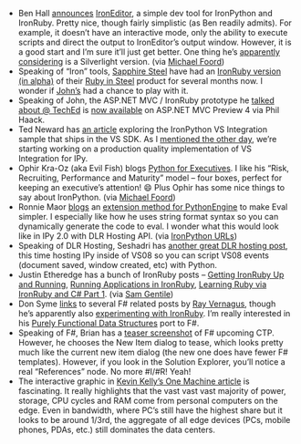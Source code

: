 -   Ben Hall
    [announces](http://blog.benhall.me.uk/2008/07/announcing-ironeditor-editor-for.html)
    [IronEditor](http://www.codeplex.com/IronEditor),
    a simple dev tool for IronPython and IronRuby. Pretty nice, though
    fairly simplistic (as Ben readily admits). For example, it doesn’t
    have an interactive mode, only the ability to execute scripts and
    direct the output to IronEditor’s output window. However, it is a
    good start and I’m sure it’ll just get better. One thing he’s
    [apparently
    considering](http://twitter.com/Ben_Hall/statuses/862967588) is a
    Silverlight version. (via [Michael
    Foord](http://twitter.com/voidspace/statuses/862951177))
-   Speaking of “Iron” tools, [Sapphire
    Steel](http://www.sapphiresteel.com/) have had an [IronRuby version
    (in alpha)](http://www.sapphiresteel.com/Ruby-In-Steel-For-IronRuby)
    of their [Ruby in
    Steel](http://www.sapphiresteel.com/Ruby-In-Steel-Developer-Overview)
    product for several months now. I wonder if
    [John’s](http://www.iunknown.com/) had a chance to play with it.
-   Speaking of John, the ASP.NET MVC / IronRuby prototype he [talked
    about @
    TechEd](http://www.iunknown.com/2008/06/ironruby-and-aspnet-mvc.html)
    is [now
    available](http://haacked.com/archive/2008/07/20/ironruby-aspnetmvc-prototype.aspx)
    on ASP.NET MVC Preview 4 via Phil Haack.
-   Ted Neward has [an article](http://code.msdn.microsoft.com/IPyDD)
    exploring the IronPython VS Integration sample that ships in the VS
    SDK. As I [mentioned the other
    day](http://devhawk.net/2008/07/16/ironpython-post-2-0-roadmap/),
    we’re starting working on a production quality implementation of VS
    Integration for IPy.
-   Ophir Kra-Oz (aka Evil Fish) blogs [Python for
    Executives](http://ophir.wordpress.com/2008/07/20/python-for-executives/).
    I like his “Risk, Recruiting, Performance and Maturity” model – four
    boxes, perfect for keeping an executive’s attention!
    :smile:
    Plus Ophir has some nice things to say about IronPython. (via
    [Michael Foord](http://twitter.com/voidspace/statuses/863648598))
-   Ronnie Maor
    [blogs](http://www.ronnie-midnight-oil.net/2008/07/easier-python-evaluation-from-c.html)
    an [extension method for
    PythonEngine](http://www.ironpython.info/index.php/PythonEngineEvalExtension)
    to make Eval simpler. I especially like how he uses string format
    syntax so you can dynamically generate the code to eval. I wonder
    what this would look like in IPy 2.0 with DLR Hosting API. (via
    [IronPython
    URLs](http://ironpython-urls.blogspot.com/2008/07/easier-python-evaluation-from-c.html))
-   Speaking of DLR Hosting, Seshadri has [another great DLR hosting
    post](http://blogs.msdn.com/seshadripv/archive/2008/07/17/dlr-hosting-sample-write-event-handlers-for-vs-in-ironpython.aspx),
    this time hosting IPy inside of VS08 so you can script VS08 events
    (document saved, window created, etc) with Python.
-   Justin Etheredge has a bunch of IronRuby posts – [Getting IronRuby
    Up and
    Running](http://www.codethinked.com/post/2008/07/14/Getting-IronRuby-Up-and-Running.aspx),
    [Running Applications in
    IronRuby](http://www.codethinked.com/post/2008/07/17/Running-Applications-in-IronRuby.aspx),
    [Learning Ruby via IronRuby and C\# Part
    1](http://www.codethinked.com/post/2008/07/21/Learning-Ruby-via-IronRuby-and-C-Part-1.aspx).
    (via [Sam
    Gentile](http://samgentile.com/blogs/samgentile/archive/2008/07/21/new-and-notable-255.aspx))
-   Don Syme
    [links](http://blogs.msdn.com/dsyme/archive/2008/07/19/f-and-arcgis-arcobjects.aspx)
    to several F\# related posts by [Ray
    Vernagus](http://vernagus.blogspot.com/), though he’s apparently
    also [experimenting with
    IronRuby](http://vernagus.blogspot.com/2007/10/extension-methods-and-ironruby.html).
    I’m really interested in his [Purely Functional Data
    Structures](http://www.cambridge.org/us/catalogue/catalogue.asp?isbn=0521663504)
    port to F\#.
-   Speaking of F\#, Brian has a [teaser
    screenshot](http://lorgonblog.spaces.live.com/blog/cns!701679AD17B6D310!282.entry)
    of F\# upcoming CTP. However, he chooses the New Item dialog to
    tease, which looks pretty much like the current new item dialog (the
    new one does have fewer F\# templates). However, if you look in the
    Solution Explorer, you’ll notice a real “References” node. No more
    \#I/\#R! Yeah!
-   The interactive graphic in [Kevin Kelly’s One Machine
    article](http://www.wired.com/special_multimedia/2008/st_infoporn_1607)
    is fascinating. It really highlights that the vast vast vast
    majority of power, storage, CPU cycles and RAM come from personal
    computers on the edge. Even in bandwidth, where PC’s still have the
    highest share but it looks to be around 1/3rd, the aggregate of all
    edge devices (PCs, mobile phones, PDAs, etc.) still dominates the
    data centers.


